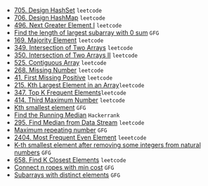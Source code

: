 - [705. Design HashSet](https://leetcode.com/problems/design-hashset/) `leetcode`
- [706. Design HashMap](https://leetcode.com/problems/design-hashmap/) `leetcode`
- [496. Next Greater Element I](https://leetcode.com/problems/next-greater-element-i/) `leetcode`
- [Find the length of largest subarray with 0 sum](https://www.geeksforgeeks.org/find-the-largest-subarray-with-0-sum/) `GFG`
- [169. Majority Element](https://leetcode.com/problems/majority-element/) `leetcode`
- [349. Intersection of Two Arrays](https://leetcode.com/problems/intersection-of-two-arrays/) `leetcode`
- [350. Intersection of Two Arrays II](https://leetcode.com/problems/intersection-of-two-arrays-ii/) `leetcode`
- [525. Contiguous Array](https://leetcode.com/problems/contiguous-array/) `leetcode`
- [268. Missing Number](https://leetcode.com/problems/missing-number/) `leetcode`
- [41. First Missing Positive](https://leetcode.com/problems/first-missing-positive/) `leetcode`
- [215. Kth Largest Element in an Array](https://leetcode.com/problems/kth-largest-element-in-an-array/)`leetcode`
- [347. Top K Frequent Elements](https://leetcode.com/problems/top-k-frequent-elements/)`leetcode`
- [414. Third Maximum Number](https://leetcode.com/problems/third-maximum-number/) `leetcode`
- [Kth smallest element](https://practice.geeksforgeeks.org/problems/kth-smallest-element5635/1?utm_source=gfg&utm_medium=article&utm_campaign=bottom_sticky_on_article) `GFG`
- [Find the Running Median](https://www.hackerrank.com/challenges/find-the-running-median/problem?isFullScreen=true) `Hackerrank`
- [295. Find Median from Data Stream](https://leetcode.com/problems/find-median-from-data-stream/) `leetcode`
- [Maximum repeating number](https://practice.geeksforgeeks.org/problems/maximum-repeating-number4858/1?utm_source=gfg&utm_medium=article&utm_campaign=bottom_sticky_on_article) `GFG`
- [2404. Most Frequent Even Element](https://leetcode.com/problems/most-frequent-even-element/) `leeetcode`
- [K-th smallest element after removing some integers from natural numbers](https://www.geeksforgeeks.org/k-th-smallest-element-removing-integers-natural-numbers/) `GFG`
- [658. Find K Closest Elements](https://leetcode.com/problems/find-k-closest-elements/) `leetcode`
- [Connect n ropes with min cost](https://www.geeksforgeeks.org/connect-n-ropes-minimum-cost/) `GFG`
- [Subarrays with distinct elements](https://www.geeksforgeeks.org/subarrays-distinct-elements/) `GFG`
